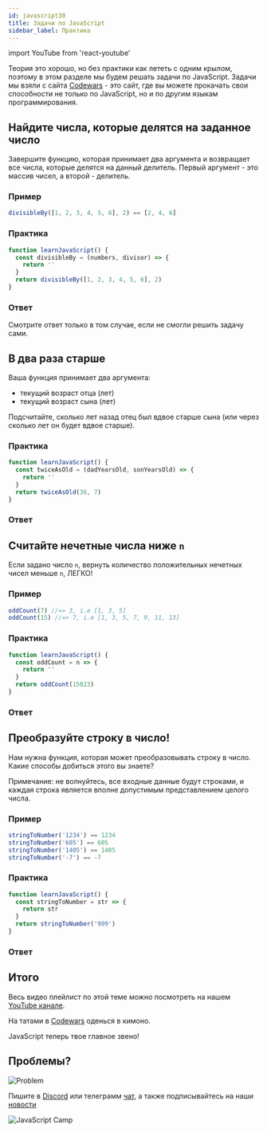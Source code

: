 ```yaml
---
id: javascript30
title: Задачи по JavaScript
sidebar_label: Практика
---
```


import YouTube from 'react-youtube'

Теория это хорошо, но без практики как лететь с одним крылом, поэтому в этом разделе мы будем решать задачи по JavaScript. Задачи мы взяли с сайта [Codewars](https://www.codewars.com/r/e67HyQ) - это сайт, где вы можете прокачать свои способности не только по JavaScript, но и по другим языкам программирования.

## Найдите числа, которые делятся на заданное число

Завершите функцию, которая принимает два аргумента и возвращает все числа, которые делятся на данный делитель. Первый аргумент - это массив чисел, а второй - делитель.

### Пример

```jsx
divisibleBy([1, 2, 3, 4, 5, 6], 2) == [2, 4, 6]
```

### Практика

```jsx live
function learnJavaScript() {
  const divisibleBy = (numbers, divisor) => {
    return ''
  }
  return divisibleBy([1, 2, 3, 4, 5, 6], 2)
}
```

### Ответ

Смотрите ответ только в том случае, если не смогли решить задачу сами.

<YouTube videoId="eFtGZcUyZoc" />

## В два раза старше

Ваша функция принимает два аргумента:

- текущий возраст отца (лет)
- текущий возраст сына (лет)

Подсчитайте, сколько лет назад отец был вдвое старше сына (или через сколько лет он будет вдвое старше).

### Практика

```jsx live
function learnJavaScript() {
  const twiceAsOld = (dadYearsOld, sonYearsOld) => {
    return ''
  }
  return twiceAsOld(36, 7)
}
```

### Ответ

<YouTube videoId="uAeHGNYvSKU" />

## Считайте нечетные числа ниже `n`

Если задано число `n`, вернуть количество положительных нечетных чисел меньше `n`, ЛЕГКО!

### Пример

```jsx
oddCount(7) //=> 3, i.e [1, 3, 5]
oddCount(15) //=> 7, i.e [1, 3, 5, 7, 9, 11, 13]
```

### Практика

```jsx live
function learnJavaScript() {
  const oddCount = n => {
    return ''
  }
  return oddCount(15023)
}
```

### Ответ

<YouTube videoId="E1W-EQY_RLw" />

## Преобразуйте строку в число!

Нам нужна функция, которая может преобразовывать строку в число. Какие способы добиться этого вы знаете?

Примечание: не волнуйтесь, все входные данные будут строками, и каждая строка является вполне допустимым представлением целого числа.

### Пример

```jsx
stringToNumber('1234') == 1234
stringToNumber('605') == 605
stringToNumber('1405') == 1405
stringToNumber('-7') == -7
```

### Практика

```jsx live
function learnJavaScript() {
  const stringToNumber = str => {
    return str
  }
  return stringToNumber('999')
}
```

### Ответ

<YouTube videoId="zSr7bA2BnI4" />

## Итого

Весь видео плейлист по этой теме можно посмотреть на нашем [YouTube канале](https://www.youtube.com/playlist?list=PLth6QPteH5guJiD0Ifa7_byNUW3GYdvNR).

На татами в [Codewars](https://www.codewars.com/r/e67HyQ) оденься в кимоно.

JavaScript теперь твое главное звено!

<YouTube videoId="GAbsjQF9i0c" />


## Проблемы?

![Problem](https://media.giphy.com/media/xTiTnGeUsWOEwsGoG4/giphy.gif)

Пишите в [Discord](https://discord.gg/6GDAfXn) или телеграмм [чат](https://t.me/jscampapp), а также подписывайтесь на наши [новости](https://t.me/javascriptapp)

![JavaScript Camp](/img/bandlink.png)
